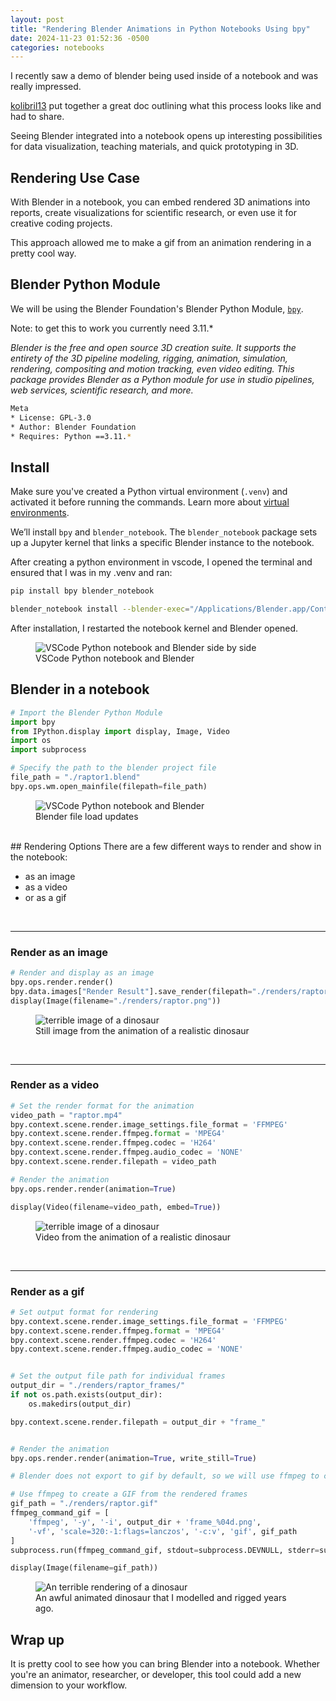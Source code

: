 ```yaml
---
layout: post
title: "Rendering Blender Animations in Python Notebooks Using bpy"
date: 2024-11-23 01:52:36 -0500
categories: notebooks
---
```


I recently saw a demo of blender being used inside of a notebook and was really impressed.

[kolibril13](https://kolibril13.github.io/bpy-gallery/n0getting_started/) put together a great doc outlining what this process looks like and had to share.

Seeing Blender integrated into a notebook opens up interesting possibilities for data visualization, teaching materials, and quick prototyping in 3D.


## Rendering Use Case
With Blender in a notebook, you can embed rendered 3D animations into reports, create visualizations for scientific research, or even use it for creative coding projects.

This approach allowed me to make a gif from an animation rendering in a pretty cool way.


## Blender Python Module
We will be using the Blender Foundation's Blender Python Module, [`bpy`](https://pypi.org/project/bpy/
). 

Note: to get this to work you currently need 3.11.*


*Blender is the free and open source 3D creation suite. It supports the entirety of the 3D pipeline modeling, rigging, animation, simulation, rendering, compositing and motion tracking, even video editing.
This package provides Blender as a Python module for use in studio pipelines, web services, scientific research, and more.*

```bash
Meta
* License: GPL-3.0
* Author: Blender Foundation
* Requires: Python ==3.11.*
```

## Install
Make sure you've created a Python virtual environment (`.venv`) and activated it before running the commands. Learn more about [virtual environments](https://docs.python.org/3/library/venv.html).

We’ll install `bpy` and `blender_notebook`. The `blender_notebook` package sets up a Jupyter kernel that links a specific Blender instance to the notebook.

After creating a python environment in vscode, I opened the terminal and ensured that I was in my .venv and ran:

```bash
pip install bpy blender_notebook

blender_notebook install --blender-exec="/Applications/Blender.app/Contents/MacOS/Blender" --kernel-name=.blender_venv
```

After installation, I restarted the notebook kernel and Blender opened.

<figure>
  <img src="{{ site.baseurl }}/images/bpy_initial_load.png" alt="VSCode Python notebook and Blender side by side">
  <figcaption>VSCode Python notebook and Blender</figcaption>
</figure>


## Blender in a notebook
```python
# Import the Blender Python Module
import bpy
from IPython.display import display, Image, Video
import os
import subprocess

# Specify the path to the blender project file
file_path = "./raptor1.blend"
bpy.ops.wm.open_mainfile(filepath=file_path)
```
<figure>
  <img src="{{ site.baseurl }}/images/bpy_scene_change.png" alt="VSCode Python notebook and Blender">
  <figcaption>Blender file load updates</figcaption>
</figure>

<br>
## Rendering Options
There are a few different ways to render and show in the notebook:

* as an image
* as a video
* or as a gif

<br>

---
### Render as an image
```python
# Render and display as an image
bpy.ops.render.render()
bpy.data.images["Render Result"].save_render(filepath="./renders/raptor.png")
display(Image(filename="./renders/raptor.png"))
```
<figure>
  <img src="{{ site.baseurl }}/images/raptor.png" alt="terrible image of a dinosaur">
  <figcaption>Still image from the animation of a realistic dinosaur</figcaption>
</figure>

<br>

---
### Render as a video
```python
# Set the render format for the animation
video_path = "raptor.mp4"
bpy.context.scene.render.image_settings.file_format = 'FFMPEG'
bpy.context.scene.render.ffmpeg.format = 'MPEG4'
bpy.context.scene.render.ffmpeg.codec = 'H264'
bpy.context.scene.render.ffmpeg.audio_codec = 'NONE'
bpy.context.scene.render.filepath = video_path

# Render the animation
bpy.ops.render.render(animation=True)

display(Video(filename=video_path, embed=True))
```

<figure>
  <img src="{{ site.baseurl }}/images/raptor.mp4" alt="terrible image of a dinosaur">
  <figcaption>Video from the animation of a realistic dinosaur</figcaption>
</figure>

<br>

---
### Render as a gif
```python
# Set output format for rendering
bpy.context.scene.render.image_settings.file_format = 'FFMPEG'
bpy.context.scene.render.ffmpeg.format = 'MPEG4'
bpy.context.scene.render.ffmpeg.codec = 'H264'
bpy.context.scene.render.ffmpeg.audio_codec = 'NONE'


# Set the output file path for individual frames
output_dir = "./renders/raptor_frames/"
if not os.path.exists(output_dir):
    os.makedirs(output_dir)

bpy.context.scene.render.filepath = output_dir + "frame_"


# Render the animation
bpy.ops.render.render(animation=True, write_still=True)

# Blender does not export to gif by default, so we will use ffmpeg to convert the frames to gif

# Use ffmpeg to create a GIF from the rendered frames
gif_path = "./renders/raptor.gif"
ffmpeg_command_gif = [
    'ffmpeg', '-y', '-i', output_dir + 'frame_%04d.png',
    '-vf', 'scale=320:-1:flags=lanczos', '-c:v', 'gif', gif_path
]
subprocess.run(ffmpeg_command_gif, stdout=subprocess.DEVNULL, stderr=subprocess.DEVNULL)

display(Image(filename=gif_path))

```

<figure>
  <img src="{{ site.baseurl }}/images/raptor.gif" alt="An terrible rendering of a dinosaur">
  <figcaption>An awful animated dinosaur that I modelled and rigged years ago.</figcaption>
</figure>

## Wrap up
It is pretty cool to see how you can bring Blender into a notebook. Whether you're an animator, researcher, or developer, this tool could add a new dimension to your workflow.